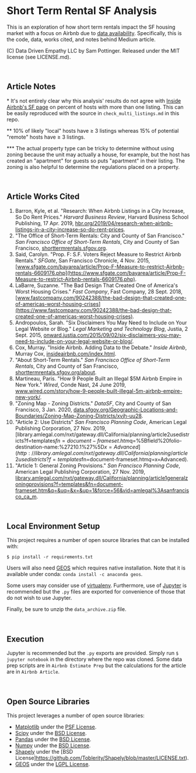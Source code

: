 # Short Term Rental SF Analysis

This is an exploration of how short term rentals impact the SF housing market with a focus on Airbnb due to [data availability](http://insideairbnb.com/). Specifically, this is the code, data, works cited, and notes behind Medium article.

(C) Data Driven Empathy LLC by Sam Pottinger. Released under the MIT license (see LICENSE.md).

<br>

## Article Notes
\* It's not entirely clear why this analysis' results do not agree with [Inside Airbnb's SF page](http://insideairbnb.com/san-francisco/) on percent of hosts with more than one listing. This can be easily reproduced with the source in `check_multi_listings.md` in this repo.

\** 10% of likely "local" hosts have ≥ 3 listings whereas 15% of potential "remote" hosts have ≥ 3 listings.

\*** The actual property type can be tricky to determine without using zoning because the unit may actually a house, for example, but the host has created an "apartment" for guests so puts "apartment" in their listing. The zoning is also helpful to determine the regulations placed on a property.

<br>

## Article Works Cited
1. Barron, Kyle, et al. "Research: When Airbnb Listings in a City Increase, So Do Rent Prices." _Harvard Business Review_, Harvard Business School Publishing, 17 Apr. 2019, [hbr.org/2019/04/research-when-airbnb-listings-in-a-city-increase-so-do-rent-prices](https://hbr.org/2019/04/research-when-airbnb-listings-in-a-city-increase-so-do-rent-prices).
2. "The Office of Short-Term Rentals: City and County of San Francisco." _San Francisco Office of Short-Term Rentals_, City and County of San Francisco, [shorttermrentals.sfgov.org](https://shorttermrentals.sfgov.org/).
3. Said, Carolyn. "Prop. F: S.F. Voters Reject Measure to Restrict Airbnb Rentals." _SFGate_, San Francisco Chronicle, 4 Nov. 2015, [www.sfgate.com/bayarea/article/Prop-F-Measure-to-restrict-Airbnb-rentals-6609176.php](https://www.sfgate.com/bayarea/article/Prop-F-Measure-to-restrict-Airbnb-rentals-6609176.php).
4. LaBarre, Suzanne. "The Bad Design That Created One of America's Worst Housing Crises." _Fast Company_, Fast Company, 28 Sept. 2018, [www.fastcompany.com/90242388/the-bad-design-that-created-one-of-americas-worst-housing-crises](https://www.fastcompany.com/90242388/the-bad-design-that-created-one-of-americas-worst-housing-crises).
5. Andropoulos, Sarah. "Six Disclaimers You May Need to Include on Your Legal Website or Blog." _Legal Marketing and Technology Blog_, Justia, 2 Sept. 2015, [onward.justia.com/2015/09/02/six-disclaimers-you-may-need-to-include-on-your-legal-website-or-blog/](https://onward.justia.com/2015/09/02/six-disclaimers-you-may-need-to-include-on-your-legal-website-or-blog/).
6. Cox, Murray. "Inside Airbnb. Adding Data to the Debate." _Inside Airbnb_, Murray Cox, [insideairbnb.com/index.html](http://insideairbnb.com/index.html).
7. "About Short-Term Rentals." _San Francisco Office of Short-Term Rentals_, City and County of San Francisco, [shorttermrentals.sfgov.org/about](https://shorttermrentals.sfgov.org/about).
8. Martineau, Paris. "How 9 People Built an Illegal $5M Airbnb Empire in New York." _Wired_, Conde Nast, 24 June 2019, www.wired.com/story/how-9-people-built-illegal-5m-airbnb-empire-new-york/.
9. "Zoning Map - Zoning Districts." _DataSF_, City and County of San Francisco, 3 Jan. 2020, [data.sfgov.org/Geographic-Locations-and-Boundaries/Zoning-Map-Zoning-Districts/xvjh-uu28](https://data.sfgov.org/Geographic-Locations-and-Boundaries/Zoning-Map-Zoning-Districts/xvjh-uu28).
10. "Article 2: Use Districts" _San Francisco Planning Code_, American Legal Publishing Corporation, 27 Nov. 2019, [library.amlegal.com/nxt/gateway.dll/California/planning/article2usedistricts?f=templates$fn=document-frameset.htm$q=%5Bfield%20folio-destination-name:%27210.1%27%5D$x=Advanced](http://library.amlegal.com/nxt/gateway.dll/California/planning/article2usedistricts?f=templates$fn=document-frameset.htm$q=%5Bfield%20folio-destination-name:%27210.1%27%5D$x=Advanced).
11. "Article 1: General Zoning Provisions." _San Francisco Planning Code_, American Legal Publishing Corporation, 27 Nov. 2019, [library.amlegal.com/nxt/gateway.dll/California/planning/article1generalzoningprovisions?f=templates&amp;fn=document-frameset.htm&amp;q=&amp;uq=&amp;x=&amp;up=1&amp;force=56&amp;vid=amlegal%3Asanfrancisco_ca_m](http://library.amlegal.com/nxt/gateway.dll/California/planning/article1generalzoningprovisions?f=templates&fn=document-frameset.htm&q=&uq=&x=&up=1&force=56&vid=amlegal:sanfrancisco_ca_m).

<br>

## Local Environment Setup

This project requires a number of open source libraries that can be installed with:

```
$ pip install -r requirements.txt
```

Users will also need [GEOS](https://trac.osgeo.org/geos/) which requires native installation. Note that it is available under conda: `conda install -c anaconda geos`.

Some users may consider use of [virtualenv](https://docs.python-guide.org/dev/virtualenvs/). Furthermore, use of [Jupyter](https://jupyter.org/) is recommended but the `.py` files are exported for convenience of those that do not wish to use Jupyter.

Finally, be sure to unzip the `data_archive.zip` file.

<br>

## Execution

Jupyter is recommended but the `.py` exports are provided. Simply run `$ jupyter notebook` in the directory where the repo was cloned. Some data prep scripts are in `Airbnb Estimate Prep` but the calculations for the article are in `Airbnb Article`.

<br>

## Open Source Libraries

This project leverages a number of open source libraries:

 - [Matplotlib](https://matplotlib.org/) under the [PSF License](https://docs.python.org/3/license.html).
 - [Scipy](https://github.com/scipy/scipy/) under the [BSD License](https://github.com/scipy/scipy/blob/master/LICENSE.txt).
 - [Pandas](https://pandas.pydata.org/) under the [BSD License](https://pandas.pydata.org/pandas-docs/stable/getting_started/overview.html#license).
 - [Numpy](https://numpy.org/) under the [BSD License](https://numpy.org/license.html).
 - [Shapely](https://shapely.readthedocs.io/en/stable/manual.html) under the [BSD License]https://github.com/Toblerity/Shapely/blob/master/LICENSE.txt).
 - [GEOS](https://trac.osgeo.org/geos/) under the [LGPL License](http://www.gnu.org/licenses/old-licenses/lgpl-2.1.html).
